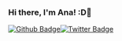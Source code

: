 ### Hi there, I'm Ana! :D👋
[![Github Badge](https://img.shields.io/badge/-Github-000?style=flat-square&logo=Github&logoColor=white&link=https://github.com/Anamag26)](https://github.com/Anamag26)[![Twitter Badge](https://img.shields.io/badge/-Twitter-1ca0f1?style=flat-square&labelColor=1ca0f1&logo=twitter&logoColor=white&link=https://twitter.com/Annamhg02)](https://twitter.com/Annamhg02)
<!--
**Anamag26/Anamag26** is a ✨ _special_ ✨ repository because its `README.md` (this file) appears on your GitHub profile.

Here are some ideas to get you started:

- 🔭 I’m currently working on ...
- 🌱 I’m currently learning ...
- 👯 I’m looking to collaborate on ...
- 🤔 I’m looking for help with ...
- 💬 Ask me about ...
- 📫 How to reach me: ...
- 😄 Pronouns: ...
- ⚡ Fun fact: ...
-->
